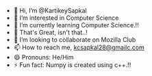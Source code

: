 - 👋 Hi, I’m @KartikeySapkal
- 👀 I’m interested in Computer Science
- 🌱 I’m currently learning Computer Science.!!
- 🫡 That's Great, isn't that..!
- 💞️ I’m looking to collaborate on Mozilla Club  
- 📫 How to reach me, kcsapkal28@gmailc.com
- 😄 Pronouns: He/Him
- ⚡ Fun fact: Numpy is created using c++.!!

<!---
KartikeySapkal/KartikeySapkal is a ✨ special ✨ repository because its `README.md` (this file) appears on your GitHub profile.
You can click the Preview link to take a look at your changes.
--->
